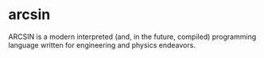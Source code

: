 # arcsin
ARCSIN is a modern interpreted (and, in the future, compiled) programming language written for engineering and physics endeavors.
